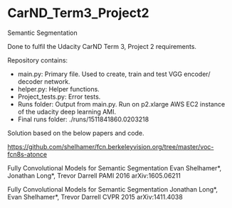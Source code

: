 
# CarND_Term3_Project2
Semantic Segmentation

Done to fulfil the Udacity CarND Term 3, Project 2 requirements.

Repository contains:
- main.py:  Primary file.  Used to create, train and test VGG encoder/ decoder network.
- helper.py: Helper functions.
- Project_tests.py: Error tests.
- Runs folder:  Output from main.py.  Run on p2.xlarge AWS EC2 instance of the udacity deep learning AMI.
- Final runs folder: ./runs/1511841860.0203218

Solution based on the below papers and code.

https://github.com/shelhamer/fcn.berkeleyvision.org/tree/master/voc-fcn8s-atonce

Fully Convolutional Models for Semantic Segmentation
Evan Shelhamer*, Jonathan Long*, Trevor Darrell
PAMI 2016
arXiv:1605.06211

Fully Convolutional Models for Semantic Segmentation
Jonathan Long*, Evan Shelhamer*, Trevor Darrell
CVPR 2015
arXiv:1411.4038
